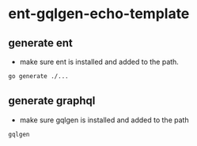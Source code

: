 # ent-gqlgen-echo-template

## generate ent

- make sure ent is installed and added to the path.

```sh
go generate ./...
```

## generate graphql

- make sure gqlgen is installed and added to the path

```
gqlgen
```
